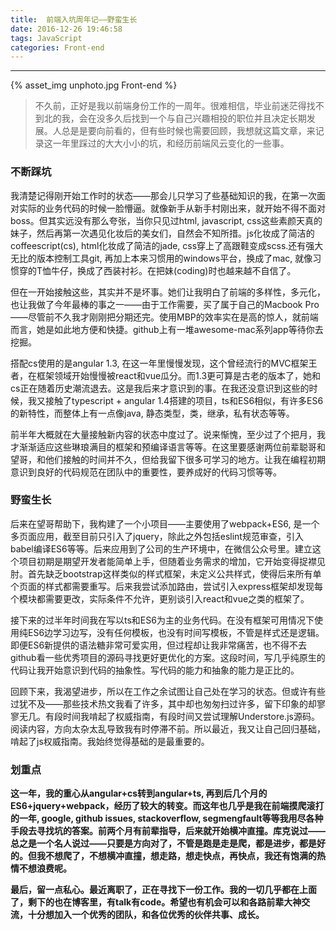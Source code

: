 ```yaml
---
title:  前端入坑周年记——野蛮生长
date: 2016-12-26 19:46:58
tags: JavaScript
categories: Front-end
---
```


<hr>

{% asset_img unphoto.jpg Front-end %}

<blockquote>
不久前，正好是我以前端身份工作的一周年。很难相信，毕业前迷茫得找不到北的我，会在没多久后找到一个与自己兴趣相投的职位并且决定长期发展。人总是是要向前看的，但有些时候也需要回顾，我想就这篇文章，来记录这一年里踩过的大大小小的坑，和经历前端风云变化的一些事。

</blockquote>

<!-- more -->

### 不断踩坑

我清楚记得刚开始工作时的状态——那会儿只学习了些基础知识的我，在第一次面对实际的业务代码的时候一脸懵逼。就像新手从新手村刚出来，就开始不得不面对boss。但其实远没有那么夸张，当你只见过html, javascript, css这些素颜天真的妹子，然后再第一次遇见化妆后的美女们，自然会不知所措。js化妆成了简洁的coffeescript(cs), html化妆成了简洁的jade, css穿上了高跟鞋变成scss.还有强大无比的版本控制工具git, 再加上本来习惯用的windows平台，换成了mac, 就像习惯穿的T恤牛仔，换成了西装衬衫。在把妹(coding)时也越来越不自信了。

但在一开始接触这些，其实并不是坏事。她们让我明白了前端的多样性，多元化，也让我做了今年最棒的事之一——由于工作需要，买了属于自己的Macbook Pro——尽管前不久我才刚刚把分期还完。使用MBP的效率实在是高的惊人，就前端而言，她是如此地方便和快捷。github上有一堆awesome-mac系列app等待你去挖掘。

搭配cs使用的是angular 1.3, 在这一年里慢慢发现，这个曾经流行的MVC框架王者，在框架领域开始慢慢被react和vue瓜分。而1.3更可算是古老的版本了，她和cs正在随着历史潮流退去。这是我后来才意识到的事。在我还没意识到这些的时候，我又接触了typescript + angular 1.4搭建的项目，ts和ES6相似，有许多ES6的新特性，而整体上有一点像java, 静态类型，类，继承，私有状态等等。

前半年大概就在大量接触新内容的状态中度过了。说来惭愧，至少过了个把月，我才渐渐适应这些琳琅满目的框架和预编译语言等等。在这里要感谢两位前辈聪哥和望哥，和他们接触的时间并不久，但给我留下很多可学习的地方。让我在编程初期意识到良好的代码规范在团队中的重要性，要养成好的代码习惯等等。

### 野蛮生长

后来在望哥帮助下，我构建了一个小项目——主要使用了webpack+ES6, 是一个多页面应用，截至目前只引入了jquery，除此之外包括eslint规范审查，引入babel编译ES6等等。后来应用到了公司的生产环境中，在微信公众号里。建立这个项目初期是期望开发者能简单上手，但随着业务需求的增加，它开始变得捉襟见肘。首先缺乏bootstrap这样类似的样式框架，未定义公共样式，使得后来所有单个页面的样式都需要重写。后来我尝试添加路由，尝试引入express框架却发现每个模块都需要更改，实际条件不允许，更别谈引入react和vue之类的框架了。

接下来的过半年时间我在写以ts和ES6为主的业务代码。在没有框架可用情况下使用纯ES6边学习边写，没有任何模板，也没有时间写模板，不管是样式还是逻辑。即便ES6新提供的语法糖非常可爱实用，但过程却让我非常痛苦，也不得不去github看一些优秀项目的源码寻找更好更优化的方案。这段时间，写几乎纯原生的代码让我开始意识到代码的抽象性。写代码的能力和抽象的能力是正比的。

回顾下来，我渴望进步，所以在工作之余试图让自己处在学习的状态。但或许有些过犹不及——那些技术热文我看了许多，其中却也匆匆扫过许多，留下印象的却寥寥无几。有段时间我啃起了权威指南，有段时间又尝试理解Understore.js源码。阅读内容，方向太杂太乱导致我有时停滞不前。所以最近，我又让自己回归基础，啃起了js权威指南。我始终觉得基础的是最重要的。

### 划重点

**这一年，我的重心从angular+cs转到angular+ts, 再到后几个月的ES6+jquery+webpack，经历了较大的转变。而这年也几乎是我在前端摸爬滚打的一年, google, github issues, stackoverflow, segmengfault等等我用尽各种手段去寻找坑的答案。前两个月有前辈指导，后来就开始横冲直撞。库克说过——总之是一个名人说过——只要是方向对了，不管是跑是走是爬，都是进步，都是好的。但我不想爬了，不想横冲直撞，想走路，想走快点，再快点，我还有饱满的热情不想浪费呢。**

**最后，留一点私心。最近离职了，正在寻找下一份工作。我的一切几乎都在上面了，剩下的也在博客里，有talk有code。希望也有机会可以和各路前辈大神交流，十分想加入一个优秀的团队，和各位优秀的伙伴共事、成长。**
